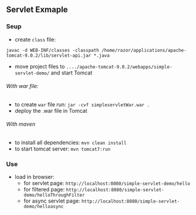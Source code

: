 ## Servlet Exmaple


### Seup

- create `class` file:
```
javac -d WEB-INF/classes -classpath /home/razor/applications/apache-tomcat-9.0.2/lib/servlet-api.jar *.java
```
- move project files to `..../apache-tomcat-9.0.2/webapps/simple-servlet-demo/` and start Tomcat

###### With war file:

- to create `war` file run: `jar -cvf simpleservletWar.war .`
- deploy the .war file in Tomcat

###### With maven

- to install all dependencies: `mvn clean install`
- to start tomcat server: `mvn tomcat7:run`



### Use

- load in browser:
  - for servlet page: `http://localhost:8080/simple-servlet-demo/hello`
  - for filtered page: `http://localhost:8080/simple-servlet-demo/helloThroughFilter`
  - for async servlet page: `http://localhost:8080/simple-servlet-demo/helloasync`

